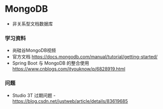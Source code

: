 # MongoDB
- 非关系型文档数据库

### 学习资料
- 尚硅谷MongoDB视频
- 官方文档 https://docs.mongodb.com/manual/tutorial/getting-started/
- Spring Boot 与 MongoDB 的整合使用 https://www.cnblogs.com/ityouknow/p/6828919.html

### 问题
- Studio 3T 过期问题
		- https://blog.csdn.net/justweb/article/details/83619685